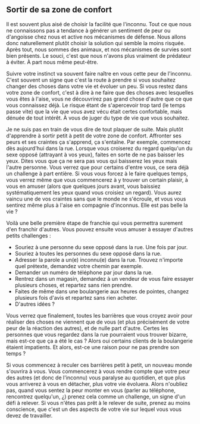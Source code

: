 ## Sortir de sa zone de confort

Il est souvent plus aisé de choisir la facilité que l'inconnu. Tout ce que nous ne connaissons pas a tendance à générer un sentiment de peur ou d'angoisse chez nous et active nos mécanismes de défense. Nous allons donc naturellement plutôt choisir la solution qui semble la moins risquée. Après tout, nous sommes des animaux, et nos mécanismes de survies sont bien présents. Le souci, c'est que nous n'avons plus vraiment de prédateur à éviter. À part nous même peut-être.

Suivre votre instinct va souvent faire naître en vous cette peur de l'inconnu. C'est souvent un signe que c'est la route à prendre si vous souhaitez changer des choses dans votre vie et évoluer un peu. Si vous restez dans votre zone de confort, c'est à dire à ne faire que des choses avec lesquelles vous êtes à l'aise, vous ne découvrirez pas grand chose d'autre que ce que vous connaissez déjà. Le risque étant de s'apercevoir trop tard (le temps passe vite) que la vie que vous avez vécu était certes confortable, mais dénuée de tout intérêt. À vous de juger du type de vie que vous souhaitez.

Je ne suis pas en train de vous dire de tout plaquer de suite. Mais plutôt d'apprendre à sortir petit à petit de votre zone de confort. Affronter ses peurs et ses craintes ça s'apprend, ça s'entaîne. Par exemple, commencez dès aujourd'hui dans la rue. Lorsque vous croiserez du regard quelqu'un du sexe opposé (attrayant à vos yeux), faites en sorte de ne pas baisser les yeux. Dites vous que ça ne sera pas vous qui baisserez les yeux mais l'autre personne. Vous verrez que pour certains d'entre vous, ce sera déjà un challenge à part entière. Si vous vous forcez à le faire quelques temps, vous verrez même que vous commencerez à y trouver un certain plaisir, à vous en amuser (alors que quelques jours avant, vous baissiez systématiquement les yeux quand vous croisiez un regard). Vous aurez vaincu une de vos craintes sans que le monde ne s'écroule, et vous vous sentirez même plus à l'aise en compagnie d'inconnus. Elle est pas belle la vie ?

Voilà une belle première étape de franchie qui vous permettra surement d'en franchir d'autres. Vous pouvez ensuite vous amuser à essayer d'autres petits challenges :

* Souriez à une personne du sexe opposé dans la rue. Une fois par jour.
* Souriez à toutes les personnes du sexe opposé dans la rue.
* Adresser la parole a un(e) inconnu(e) dans la rue. Trouvez n'importe quel prétexte, demandez votre chemin par exemple.
* Demander un numéro de téléphone par jour dans la rue.
* Rentrez dans un magasin, demandez à un vendeur de vous faire essayer plusieurs choses, et repartez sans rien prendre.
* Faites de même dans une boulangerie aux heures de pointes, changez plusieurs fois d'avis et repartez sans rien acheter.
* D'autres idées ?

Vous verrez que finalement, toutes les barrières que vous croyez avoir pour réaliser des choses ne viennent que de vous (et plus précisément de votre peur de la réaction des autres), et de nulle part d'autre. Certes les personnes que vous regardez dans la rue pourraient vous trouver bizarre, mais est-ce que ça a été le cas ? Alors oui certains clients de la boulangerie étaient impatients. Et alors, est-ce une raison pour ne pas prendre son temps ? 

Si vous commencez à reculer ces barrières petit à petit, un nouveau monde s'ouvrira à vous. Vous commencerez à vous rendre compte que votre peur des autres (et donc de l'inconnu) vous paralyse au quotidien, et que plus vous arriverez à vous en détacher, plus votre vie évoluera. Alors n'oubliez pas, quand vous sentez la peur monter en vous (parler au téléphone, rencontrez quelqu'un, ¿) prenez cela comme un challenge, un signe d'un défi à relever. Si vous n'êtes pas prêt à le relever de suite, prenez au moins conscience, que c'est un des aspects de votre vie sur lequel vous vous devez de travailler.


